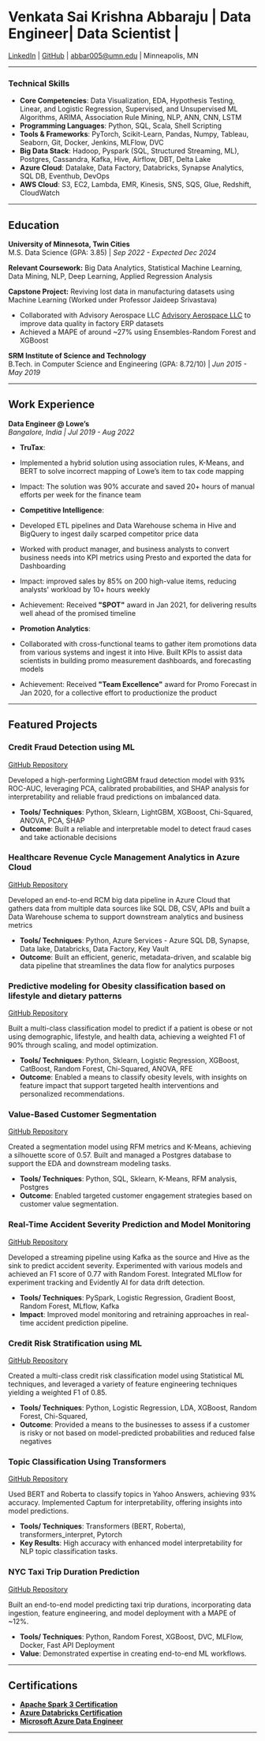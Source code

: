 # Venkata Sai Krishna Abbaraju | Data Engineer| Data Scientist | 

[LinkedIn](https://www.linkedin.com/in/vska/) | [GitHub](https://github.com/avsk80) | abbar005@umn.edu | Minneapolis, MN

---

### Technical Skills
- **Core Competencies**: Data Visualization, EDA, Hypothesis Testing, Linear, and Logistic Regression, Supervised, and Unsupervised ML Algorithms, ARIMA, Association Rule Mining, NLP, ANN, CNN, LSTM
- **Programming Languages**: Python, SQL, Scala, Shell Scripting
- **Tools & Frameworks**: PyTorch, Scikit-Learn, Pandas, Numpy, Tableau, Seaborn, Git, Docker, Jenkins, MLFlow, DVC
- **Big Data Stack**: Hadoop, Pyspark (SQL, Structured Streaming, ML), Postgres, Cassandra, Kafka, Hive, Airflow, DBT, Delta Lake
- **Azure Cloud**: Datalake, Data Factory, Databricks, Synapse Analytics, SQL DB, Eventhub, DevOps
- **AWS Cloud**: S3, EC2, Lambda, EMR, Kinesis, SNS, SQS, Glue, Redshift, CloudWatch

---

## Education

**University of Minnesota, Twin Cities**  
M.S. Data Science (GPA: 3.85) | *Sep 2022 - Expected Dec 2024*  

**Relevant Coursework:** Big Data Analytics, Statistical Machine Learning, Data Mining, NLP, Deep Learning, Applied Regression Analysis  

**Capstone Project:**  Reviving lost data in manufacturing datasets using Machine Learning (Worked under Professor Jaideep Srivastava)
- Collaborated with Advisory Aerospace LLC [Advisory Aerospace LLC](https://www.factory-twin.com/) to improve data quality in factory ERP datasets
- Achieved a MAPE of around ~27% using Ensembles-Random Forest and XGBoost

**SRM Institute of Science and Technology**  
B.Tech. in Computer Science and Engineering (GPA: 8.72/10) | *Jun 2015 - May 2019*

---

## Work Experience

**Data Engineer @ Lowe’s**  
*Bangalore, India | Jul 2019 - Aug 2022*

- **TruTax**:
- Implemented a hybrid solution using association rules, K-Means, and BERT to solve incorrect mapping of Lowe’s item to tax code mapping
- Impact: The solution was 90% accurate and saved 20+ hours of manual efforts per week for the finance team 

- **Competitive Intelligence**:
- Developed ETL pipelines and Data Warehouse schema in Hive and BigQuery to ingest daily scarped competitor price data
- Worked with product manager, and business analysts to convert business needs into KPI metrics using Presto and exported the data for Dashboarding
- Impact: improved sales by 85% on 200 high-value items, reducing analysts' workload by 10+ hours weekly
- Achievement: Received **"SPOT"** award in Jan 2021, for delivering results well ahead of the promised timeline

- **Promotion Analytics**:
- Collaborated with cross-functional teams to gather item promotions data from various systems and ingest it into Hive. Built KPIs to assist data scientists in building promo measurement dashboards, and forecasting models
- Achievement: Received **"Team Excellence"** award for Promo Forecast in Jan 2020, for a collective effort to productionize the product  

---

## Featured Projects

### Credit Fraud Detection using ML
[GitHub Repository](https://github.com/avsk80/credit-fraud-detection)

Developed a high-performing LightGBM fraud detection model with 93% ROC-AUC, leveraging PCA, calibrated probabilities, and SHAP analysis for interpretability and reliable fraud predictions on imbalanced data. 

- **Tools/ Techniques**: Python, Sklearn, LightGBM, XGBoost, Chi-Squared, ANOVA, PCA, SHAP
- **Outcome**: Built a reliable and interpretable model to detect fraud cases and take actionable decisions

### Healthcare Revenue Cycle Management Analytics in Azure Cloud
[GitHub Repository](https://github.com/avsk80/rcm_data_engineering)

Developed an end-to-end RCM big data pipeline in Azure Cloud that gathers data from multiple data sources like SQL DB, CSV, APIs and built a Data Warehouse schema to support downstream analytics and business metrics 

- **Tools/ Techniques**: Python, Azure Services - Azure SQL DB, Synapse, Data lake, Databricks, Data Factory, Key Vault
- **Outcome**: Built an efficient, generic, metadata-driven, and scalable big data pipeline that streamlines the data flow for analytics purposes 

### Predictive modeling for Obesity classification based on lifestyle and dietary patterns
[GitHub Repository](https://github.com/avsk80/Obesity-classification)

Built a multi-class classification model to predict if a patient is obese or not using demographic, lifestyle, and health data, achieving a weighted F1 of 90% through scaling, and model optimization. 

- **Tools/ Techniques**: Python, Sklearn, Logistic Regression, XGBoost, CatBoost, Random Forest, Chi-Squared, ANOVA, RFE
- **Outcome**: Enabled a means to classify obesity levels, with insights on feature impact that support targeted health interventions and personalized recommendations.

### Value-Based Customer Segmentation  
[GitHub Repository](https://github.com/avsk80/Olist-Customer-segmentation)

Created a segmentation model using RFM metrics and K-Means, achieving a silhouette score of 0.57. Built and managed a Postgres database to support the EDA and downstream modeling tasks.

- **Tools/ Techniques**: Python, SQL, Sklearn, K-Means, RFM analysis, Postgres
- **Outcome**: Enabled targeted customer engagement strategies based on customer value segmentation.

### Real-Time Accident Severity Prediction and Model Monitoring  
[GitHub Repository](https://github.com/avsk80/Real-Time-Accident-Severity)

Developed a streaming pipeline using Kafka as the source and Hive as the sink to predict accident severity. Experimented with various models and achieved an F1 score of 0.77 with Random Forest. Integrated MLflow for experiment tracking and Evidently AI for data drift detection.

- **Tools/ Techniques**: PySpark, Logistic Regression, Gradient Boost, Random Forest, MLflow, Kafka
- **Impact**: Improved model monitoring and retraining approaches in real-time accident prediction pipeline.

### Credit Risk Stratification using ML  
[GitHub Repository](https://github.com/avsk80/credit-risk-assessment)

Created a multi-class credit risk classification model using Statistical ML techniques, and leveraged a variety of feature engineering techniques yielding a weighted F1 of 0.85.

- **Tools/ Techniques**: Python, Logistic Regression, LDA, XGBoost, Random Forest, Chi-Squared, 
- **Outcome**: Provided a means to the businesses to assess if a customer is risky or not based on model-predicted probabilities and reduced false negatives

### Topic Classification Using Transformers  
[GitHub Repository](https://github.com/avsk80/Topic-Classification-using-Transformers)

Used BERT and Roberta to classify topics in Yahoo Answers, achieving 93% accuracy. Implemented Captum for interpretability, offering insights into model predictions.

- **Tools/ Techniques**: Transformers (BERT, Roberta), transformers_interpret, Pytorch
- **Key Results**: High accuracy with enhanced model interpretability for NLP topic classification tasks.

### NYC Taxi Trip Duration Prediction  
[GitHub Repository](https://github.com/avsk80/nyc-taxi-trip-duration-prediction)

Built an end-to-end model predicting taxi trip durations, incorporating data ingestion, feature engineering, and model deployment with a MAPE of ~12%.

- **Tools/ Techniques**: Python, Random Forest, XGBoost, DVC, MLFlow, Docker, Fast API Deployment
- **Value**: Demonstrated expertise in creating end-to-end ML workflows.

---

## Certifications

- **[Apache Spark 3 Certification](https://github.com/avsk80/avsk80.github.io/blob/main/pyspark-cert.pdf)**
- **[Azure Databricks Certification](https://github.com/avsk80/avsk80.github.io/blob/main/azure-DB-cert.pdf)**
- **[Microsoft Azure Data Engineer](https://github.com/avsk80/avsk80.github.io/blob/main/AZ-DE-CERTIFICATE.pdf)**

---
